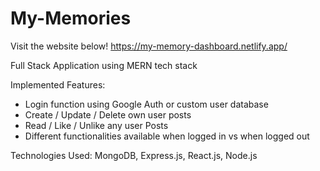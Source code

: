 # My-Memories
Visit the website below!
https://my-memory-dashboard.netlify.app/

Full Stack Application using MERN tech stack    

Implemented Features:
- Login function using Google Auth or custom user database
- Create / Update / Delete own user posts
- Read / Like / Unlike any user Posts
- Different functionalities available when logged in vs when logged out

Technologies Used: MongoDB, Express.js, React.js, Node.js
